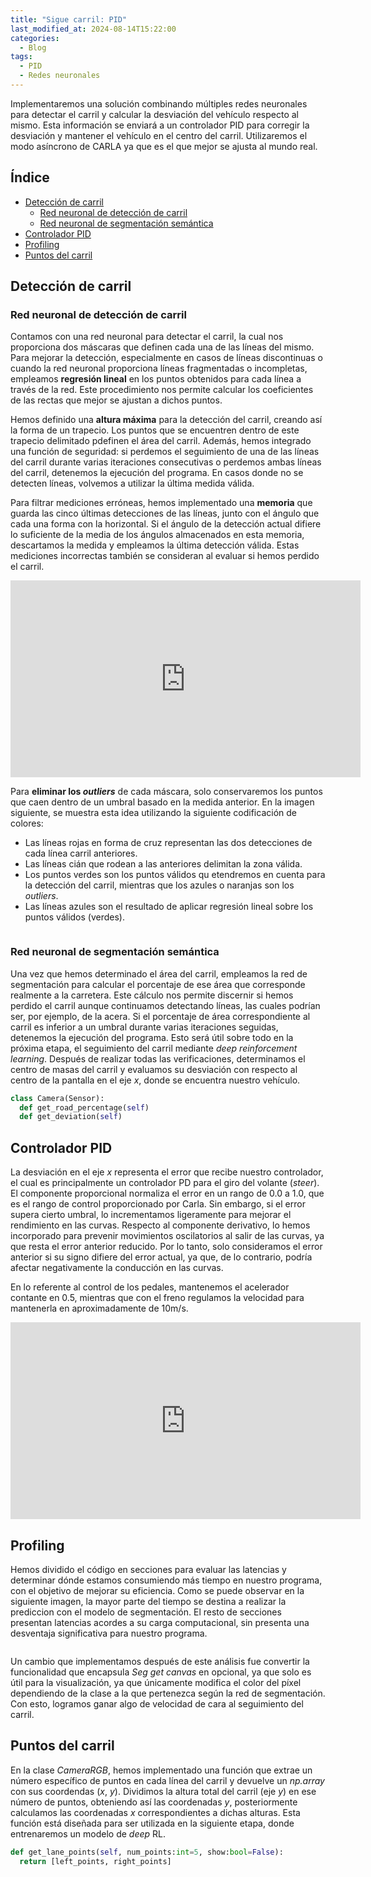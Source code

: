 ```yaml
---
title: "Sigue carril: PID"
last_modified_at: 2024-08-14T15:22:00
categories:
  - Blog
tags:
  - PID
  - Redes neuronales
---
```


Implementaremos una solución combinando múltiples redes neuronales para detectar el carril y calcular la desviación del vehículo respecto al mismo. Esta información se enviará a un controlador PID para corregir la desviación y mantener el vehículo en el centro del carril. Utilizaremos el modo asíncrono de CARLA ya que es el que mejor se ajusta al mundo real.

## Índice
- [Detección de carril](#detección-de-carril)
  - [Red neuronal de detección de carril](#red-neuronal-de-detección-de-carril)
  - [Red neuronal de segmentación semántica](#red-neuronal-de-segmentación-semántica)
- [Controlador PID](#controlador-pid)
- [Profiling](#profiling)
- [Puntos del carril](#puntos-del-carril)

## Detección de carril

### Red neuronal de detección de carril

Contamos con una red neuronal para detectar el carril, la cual nos proporciona dos máscaras que definen cada una de las líneas del mismo. Para mejorar la detección, especialmente en casos de líneas discontinuas o cuando la red neuronal proporciona líneas fragmentadas o incompletas, empleamos **regresión lineal** en los puntos obtenidos para cada línea a través de la red. Este procedimiento nos permite calcular los coeficientes de las rectas que mejor se ajustan a dichos puntos.

Hemos definido una **altura máxima** para la detección del carril, creando así la forma de un trapecio. Los puntos que se encuentren dentro de este trapecio delimitado pdefinen el área del carril. Además, hemos integrado una función de seguridad: si perdemos el seguimiento de una de las líneas del carril durante varias iteraciones consecutivas o perdemos ambas líneas del carril, detenemos la ejecución del programa. En casos donde no se detecten líneas, volvemos a utilizar la última medida válida.

Para filtrar mediciones erróneas, hemos implementado una **memoria** que guarda las cinco últimas detecciones de las líneas, junto con el ángulo que cada una forma con la horizontal. Si el ángulo de la detección actual difiere lo suficiente de la media de los ángulos almacenados en esta memoria, descartamos la medida y empleamos la última detección válida. Estas mediciones incorrectas también se consideran al evaluar si hemos perdido el carril.
<iframe width="560" height="315" src="https://www.youtube.com/embed/0MiUoJePh-s?si=tbMwHcbj9cTxUHj_" title="YouTube video player" frameborder="0" allow="accelerometer; autoplay; clipboard-write; encrypted-media; gyroscope; picture-in-picture; web-share" referrerpolicy="strict-origin-when-cross-origin" allowfullscreen></iframe>

Para **eliminar los *outliers*** de cada máscara, solo conservaremos los puntos que caen dentro de un umbral basado en la medida anterior. En la imagen siguiente, se muestra esta idea utilizando la siguiente codificación de colores:
- Las líneas rojas en forma de cruz representan las dos detecciones de cada línea carril anteriores.
- Las líneas cián que rodean a las anteriores delimitan la zona válida.
- Los puntos verdes son los puntos válidos qu etendremos en cuenta para la detección del carril, mientras que los azules o naranjas son los *outliers*.
- Las líneas azules son el resultado de aplicar regresión lineal sobre los puntos válidos (verdes).
<figure class="align-center" style="max-width: 100%">
  <img src="{{ site.url }}{{ site.baseurl }}/images/follow_lane_pid/remove_outliers.png" alt="">
</figure>

### Red neuronal de segmentación semántica

Una vez que hemos determinado el área del carril, empleamos la red de segmentación para calcular el porcentaje de ese área que corresponde realmente a la carretera. Este cálculo nos permite discernir si hemos perdido el carril aunque continuamos detectando líneas, las cuales podrían ser, por ejemplo, de la acera. Si el porcentaje de área correspondiente al carril es inferior a un umbral durante varias iteraciones seguidas, detenemos la ejecución del programa. Esto será útil sobre todo en la próxima etapa, el seguimiento del carril mediante *deep reinforcement learning*. Después de realizar todas las verificaciones, determinamos el centro de masas del carril y evaluamos su desviación con respecto al centro de la pantalla en el eje *x*, donde se encuentra nuestro vehículo.
```python
class Camera(Sensor):      
  def get_road_percentage(self)
  def get_deviation(self)
```

## Controlador PID

La desviación en el eje *x* representa el error que recibe nuestro controlador, el cual es principalmente un controlador PD para el giro del volante (*steer*). El componente proporcional normaliza el error en un rango de 0.0 a 1.0, que es el rango de control proporcionado por Carla. Sin embargo, si el error supera cierto umbral, lo incrementamos ligeramente para mejorar el rendimiento en las curvas. Respecto al componente derivativo, lo hemos incorporado para prevenir movimientos oscilatorios al salir de las curvas, ya que resta el error anterior reducido. Por lo tanto, solo consideramos el error anterior si su signo difiere del error actual, ya que, de lo contrario, podría afectar negativamente la conducción en las curvas.

En lo referente al control de los pedales, mantenemos el acelerador contante en 0.5, mientras que con el freno regulamos la velocidad para mantenerla en aproximadamente de 10m/s.
<iframe width="560" height="315" src="https://www.youtube.com/embed/pfv5A-J-X_s?si=TNOIpLmgoDJKgNvc" title="YouTube video player" frameborder="0" allow="accelerometer; autoplay; clipboard-write; encrypted-media; gyroscope; picture-in-picture; web-share" referrerpolicy="strict-origin-when-cross-origin" allowfullscreen></iframe>

## Profiling

Hemos dividido el código en secciones para evaluar las latencias y determinar dónde estamos consumiendo más tiempo en nuestro programa, con el objetivo de mejorar su eficiencia. Como se puede observar en la siguiente imagen, la mayor parte del tiempo se destina a realizar la prediccion con el modelo de segmentación. El resto de secciones presentan latencias acordes a su carga computacional, sin presenta una desventaja significativa para nuestro programa.
<figure class="align-center" style="max-width: 100%">
  <img src="{{ site.url }}{{ site.baseurl }}/images/follow_lane_pid/profiling.png" alt="">
</figure>

Un cambio que implementamos después de este análisis fue convertir la funcionalidad que encapsula *Seg get canvas* en opcional, ya que solo es útil para la visualización, ya que únicamente modifica el color del píxel dependiendo de la clase a la que pertenezca según la red de segmentación. Con esto, logramos ganar algo de velocidad de cara al seguimiento del carril.

## Puntos del carril

En la clase *CameraRGB*, hemos implementado una función que extrae un número específico de puntos en cada línea del carril y devuelve un *np.array* con sus coordendas (*x*, *y*). Dividimos la altura total del carril (eje *y*) en ese número de puntos, obteniendo así las coordenadas *y*, posteriormente calculamos las coordenadas *x* correspondientes a dichas alturas. Esta función está diseñada para ser utilizada en la siguiente etapa, donde entrenaremos un modelo de *deep* RL.
```python
def get_lane_points(self, num_points:int=5, show:bool=False):
  return [left_points, right_points]
```
<figure class="align-center" style="max-width: 100%">
  <img src="{{ site.url }}{{ site.baseurl }}/images/follow_lane_pid/points_lane.png" alt="">
</figure>